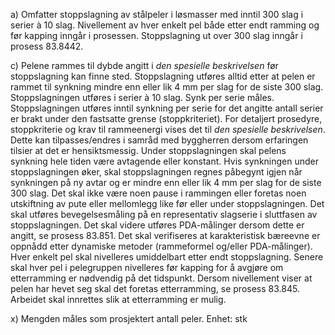 a) Omfatter stoppslagning av stålpeler i løsmasser med inntil 300 slag i serier à 10 slag. Nivellement av hver enkelt pel både etter endt ramming og før kapping inngår i prosessen.
Stoppslagning ut over 300 slag inngår i prosess 83.8442.

c) Pelene rammes til dybde angitt i *den spesielle beskrivelsen* før stoppslagning kan finne sted.
Stoppslagning utføres alltid etter at pelen er rammet til synkning mindre enn eller lik 4 mm per slag for de siste 300 slag. Stoppslagningen utføres i serier à 10 slag. Synk per serie måles. Stoppslagningen utføres inntil synkning per serie for det angitte antall serier er brakt under den fastsatte grense (stoppkriteriet).
For detaljert prosedyre, stoppkriterie og krav til rammeenergi vises det til *den spesielle beskrivelsen*. Dette kan tilpasses/endres i samråd med byggherren dersom erfaringen tilsier at det er hensiktsmessig.
Under stoppslagningen skal pelens synkning hele tiden være avtagende eller konstant. Hvis synkningen under stoppslagningen øker, skal stoppslagningen regnes påbegynt igjen når synkningen på ny avtar og er mindre enn eller lik 4 mm per slag for de siste 300 slag.
Det skal ikke være noen pause i rammingen eller foretas noen utskiftning av pute eller mellomlegg like før eller under stoppslagningen.
Det skal utføres bevegelsesmåling på en representativ slagserie i sluttfasen av stoppslagningen. Det skal videre utføres PDA-målinger dersom dette er angitt, se prosess 83.851.
Det skal verifiseres at karakteristisk bæreevne er oppnådd etter dynamiske metoder (rammeformel og/eller PDA-målinger).
Hver enkelt pel skal nivelleres umiddelbart etter endt stoppslagning. Senere skal hver pel i pelegruppen nivelleres før kapping for å avgjøre om etterramming er nødvendig på det tidspunkt.
Dersom nivellement viser at pelen har hevet seg skal det foretas etterramming, se prosess 83.845. Arbeidet skal innrettes slik at etterramming er mulig.

x) Mengden måles som prosjektert antall peler. Enhet: stk

